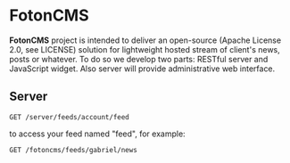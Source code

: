 FotonCMS
=======

**FotonCMS** project is intended to deliver an open-source (Apache
  License 2.0, see LICENSE) solution for lightweight hosted stream of
  client's news, posts or whatever. To do so we develop two parts:
  RESTful server and JavaScript widget. Also server will provide
  administrative web interface.

Server
------

	GET /server/feeds/account/feed

to access your feed named "feed", for example:

	GET /fotoncms/feeds/gabriel/news


